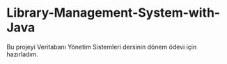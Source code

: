 # Library-Management-System-with-Java
Bu projeyi Veritabanı Yönetim Sistemleri dersinin dönem ödevi için hazırladım.
